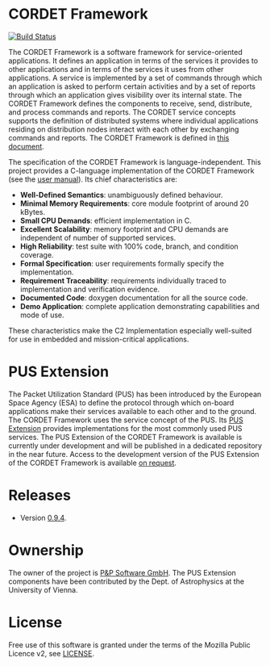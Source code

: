 # CORDET Framework
[![Build Status](https://travis-ci.org/pnp-software/cordetfw.svg?branch=master)](https://travis-ci.org/pnp-software/cordetfw)

The CORDET Framework is a software framework for service-oriented applications. It defines an application in terms of the services it provides to other applications and in terms of the services it uses from other applications. A service is implemented by a set of commands through which an application is asked to perform certain activities and by a set of reports through which an application gives visibility over its internal state. The CORDET Framework defines the components to receive, send, distribute, and process commands and reports. The CORDET service concepts supports the definition of distributed systems where individual applications residing on distribution nodes interact with each other by exchanging commands and reports. The CORDET Framework is defined in [this document](doc/cordetfw/cordetfw.pdf).

The specification of the CORDET Framework is language-independent. This project provides a C-language implementation of the CORDET Framework (see the [user manual](doc/um/UserManual.pdf)). Its chief characteristics are:

- **Well-Defined Semantics**: unambiguously defined behaviour.
- **Minimal Memory Requirements**: core module footprint of around 20 kBytes.
- **Small CPU Demands**: efficient implementation in C.
- **Excellent Scalability**: memory footprint and CPU demands are independent of number of supported services.
- **High Reliability**: test suite with 100% code, branch, and condition coverage.
- **Formal Specification**: user requirements formally specify the implementation.
- **Requirement Traceability**: requirements individually traced to implementation and verification evidence.
- **Documented Code**: doxygen documentation for all the source code.
- **Demo Application**: complete application demonstrating capabilities and mode of use. 

These characteristics make the C2 Implementation especially well-suited for use in embedded and mission-critical applications. 

# PUS Extension
The Packet Utilization Standard (PUS) has been introduced by the European Space Agency (ESA) to define the protocol through which on-board applications make their services available to each other and to the ground. The CORDET Framework uses the service concept of the PUS. Its [PUS Extension](doc/pus/PusExtension.pdf) provides implementations for the most commonly used PUS services. The PUS Extension of the CORDET Framework is available is currently under development and will be published in a dedicated repository in the near future. Access to the development version of the PUS Extension of the CORDET Framework is available [on request](mailto:pnp-software@pnp-software.com).

# Releases
* Version [0.9.4](http://pnp-software.com/cordetfw/CordetFw_C2_Impl_MPLv2_0.9.4.zip). 

# Ownership

The owner of the project is [P&P Software GmbH](http://pnp-software.com/). The PUS Extension components have been contributed by the Dept. of Astrophysics at the University of Vienna.

# License

Free use of this software is granted under the terms of the Mozilla Public Licence v2, see [LICENSE](LICENSE).
